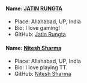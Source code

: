 #### Name: [JATIN RUNGTA](https://github.com/urdarinda)
- Place: Allahabad, UP, India
- Bio: I love gaming!
- GitHub: [Jatin Rungta](https://github.com/urdarinda)


#### Name: [Nitesh Sharma](https://github.com/snitesh98)
- Place: Allahabad, UP, India
- Bio: I love playing TT.
- GitHub: [Nitesh Sharma](https://github.com/snitesh98)
